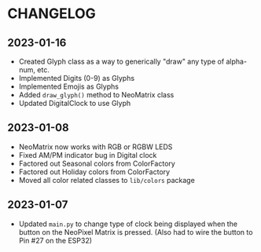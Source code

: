 # CHANGELOG

## 2023-01-16
* Created Glyph class as a way to generically "draw" any type of alpha-num, etc.
* Implemented Digits (0-9) as Glyphs
* Implemented Emojis as Glyphs
* Added `draw_glyph()` method to NeoMatrix class
* Updated DigitalClock to use Glyph

## 2023-01-08
* NeoMatrix now works with RGB or RGBW LEDS
* Fixed AM/PM indicator bug in Digital clock
* Factored out Seasonal colors from ColorFactory
* Factored out Holiday colors from ColorFactory
* Moved all color related classes to `lib/colors` package

## 2023-01-07
* Updated `main.py` to change type of clock being displayed when the button on
  the NeoPixel Matrix is pressed. (Also had to wire the button to Pin #27 on the
  ESP32)
